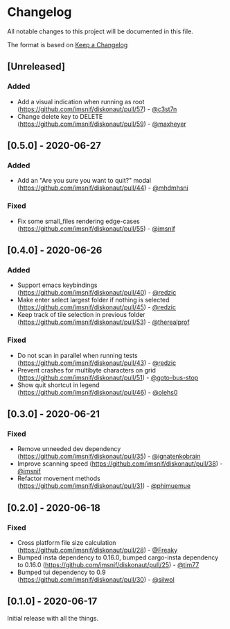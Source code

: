 # Changelog

All notable changes to this project will be documented in this file.

The format is based on [Keep a Changelog](https://keepachangelog.com/en/1.0.0/)

## [Unreleased]

### Added
* Add a visual indication when running as root (https://github.com/imsnif/diskonaut/pull/57) - [@c3st7n](https://github.com/c3st7n)
* Change delete key to DELETE (https://github.com/imsnif/diskonaut/pull/59) - [@maxheyer](https://github.com/maxheyer)

## [0.5.0] - 2020-06-27

### Added
* Add an "Are you sure you want to quit?" modal (https://github.com/imsnif/diskonaut/pull/44) - [@mhdmhsni](https://github.com/mhdmhsni)

### Fixed
* Fix some small_files rendering edge-cases (https://github.com/imsnif/diskonaut/pull/55) - [@imsnif](https://github.com/imsnif)

## [0.4.0] - 2020-06-26

### Added
* Support emacs keybindings (https://github.com/imsnif/diskonaut/pull/40) - [@redzic](https://github.com/redzic)
* Make enter select largest folder if nothing is selected (https://github.com/imsnif/diskonaut/pull/45) - [@redzic](https://github.com/redzic)
* Keep track of tile selection in previous folder (https://github.com/imsnif/diskonaut/pull/53) - [@therealprof](https://github.com/therealprof)

### Fixed
* Do not scan in parallel when running tests (https://github.com/imsnif/diskonaut/pull/43) - [@redzic](https://github.com/redzic)
* Prevent crashes for multibyte characters on grid (https://github.com/imsnif/diskonaut/pull/51) - [@goto-bus-stop](https://github.com/goto-bus-stop)
* Show quit shortcut in legend (https://github.com/imsnif/diskonaut/pull/46) - [@olehs0](https://github.com/olehs0)

## [0.3.0] - 2020-06-21

### Fixed
* Remove unneeded dev dependency (https://github.com/imsnif/diskonaut/pull/35) - [@ignatenkobrain](https://github.com/ignatenkobrain)
* Improve scanning speed (https://github.com/imsnif/diskonaut/pull/38) - [@imsnif](https://github.com/imsnif)
* Refactor movement methods (https://github.com/imsnif/diskonaut/pull/31) - [@phimuemue](https://github.com/phimuemue)

## [0.2.0] - 2020-06-18

### Fixed
* Cross platform file size calculation (https://github.com/imsnif/diskonaut/pull/28) - [@Freaky](https://github.com/Freaky)
* Bumped insta dependency to 0.16.0, bumped cargo-insta dependency to 0.16.0 (https://github.com/imsnif/diskonaut/pull/25) - [@tim77](https://github.com/tim77)
* Bumped tui dependency to 0.9 (https://github.com/imsnif/diskonaut/pull/30) - [@silwol](https://github.com/silwol)

## [0.1.0] - 2020-06-17

Initial release with all the things.
